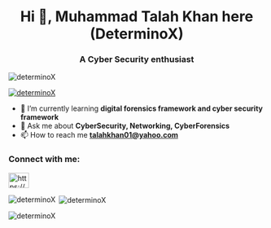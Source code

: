 <h1 align="center">Hi 👋, Muhammad Talah Khan here (DeterminoX)</h1>
<h3 align="center">A Cyber Security enthusiast </h3>

<p align="left"> <img src="https://komarev.com/ghpvc/?username=determinoX&label=Profile%20views&color=0e75b6&style=flat" alt="determinoX" /> </p>
<p align="left"> <a href="https://github.com/ryo-ma/github-profile-trophy"><img src="https://github-profile-trophy.vercel.app/?username=determinoX" alt="determinoX" /></a> </p>

- 🌱 I’m currently learning **digital forensics framework and cyber security framework**
- 💬 Ask me about **CyberSecurity, Networking, CyberForensics**
- 📫 How to reach me **talahkhan01@yahoo.com**
<h3 align="left">Connect with me:</h3>
<p align="left">
<a href="https://fb.com/https://www.instagram.com/profile.php?id=100008958257419" target="blank"><img align="center" src="https://raw.githubusercontent.com/rahuldkjain/github-profile-readme-generator/master/src/images/icons/Social/instagram.svg" alt="https://www.instagram.com/its._.talah/" height="30" width="40" /></a>
</p>

<p><img align="left" src="https://github-readme-stats.vercel.app/api/top-langs?username=determinoX&show_icons=true&locale=en&layout=compact" alt="determinoX" /></p>

<p>&nbsp;<img align="center" src="https://github-readme-stats.vercel.app/api?username=determinoX&show_icons=true&locale=en" alt="determinoX" /></p>

<p><img align="center" src="https://github-readme-streak-stats.herokuapp.com/?user=determinoX&" alt="determinoX" /></p>
